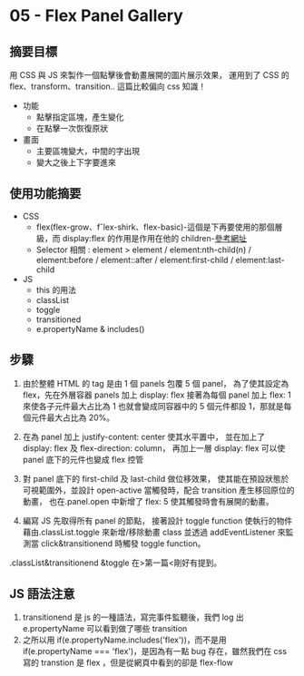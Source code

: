 # 05 - Flex Panel Gallery

## 摘要目標

用 CSS 與 JS 來製作一個點擊後會動畫展開的圖片展示效果，
運用到了 CSS 的 flex、transform、transition.. 這篇比較偏向 css 知識！

-   功能
    -   點擊指定區塊，產生變化
    -   在點擊一次恢復原狀
-   畫面
    -   主要區塊變大，中間的字出現
    -   變大之後上下字要進來

## 使用功能摘要

-   CSS
    -   flex(flex-grow、fˇlex-shirk、flex-basic)-這個是下再要使用的那個層級，而 display:flex 的作用是作用在他的 children-[參考網址](http://zhoon.github.io/css3/2014/08/23/flex.html)
    -   Selector 相關 : element > element / element:nth-child(n) / element:before / element::after / element:first-child / element:last-child
-   JS
    -   this 的用法
    -   classList
    -   toggle
    -   transitioned
    -   e.propertyName & includes()

## 步驟

1. 由於整體 HTML 的 tag 是由 1 個 panels 包覆 5 個 panel，
   為了使其設定為 flex，先在外層容器 panels 加上 display: flex
   接著為每個 panel 加上 flex: 1 來使各子元件最大占比為 1
   也就會變成同容器中的 5 個元件都設 1，那就是每個元件最大占比為 20%。

2. 在為 panel 加上 justify-content: center 使其水平置中，
   並在加上了 display: flex 及 flex-direction: column，
   再加上一層 display: flex 可以使 panel 底下的元件也變成 flex 控管
3. 對 panel 底下的 first-child 及 last-child 做位移效果，
   使其能在預設狀態於可視範圍外，並設計 open-active
   當觸發時，配合 transition 產生移回原位的動畫，
   也在.panel.open 中新增了 flex: 5 使其觸發時會有展開的動畫。
4. 編寫 JS 先取得所有 panel 的節點，
   接著設計 toggle function 使執行的物件藉由.classList.toggle 來新增/移除動畫 class
   並透過 addEventListener 來監測當 click&transitionend 時觸發 toggle function。

.classList&transitionend &toggle 在>第一篇<剛好有提到。

## JS 語法注意

1. transitionend 是 js 的一種語法，寫完事件監聽後，我們 log 出 e.propertyName 可以看到做了哪些 transition
2. 之所以用 if(e.propertyName.includes('flex'))，而不是用
   if(e.propertyName === 'flex')，是因為有一點 bug 存在，雖然我們在 css 寫的 transtion 是 flex ，但是從網頁中看到的卻是 flex-flow
